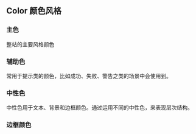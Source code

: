 ## Color 颜色风格

### 主色  
整站的主要风格颜色  

<template>
<div class='block primary'>
    Primary<br/>
    #3e8ef7
</div>  
</template>

### 辅助色  
常用于提示类的颜色，比如成功、失败、警告之类的场景中会使用到。   
<template>
<div>
    <div class='block success'>
        Success</br>
        #11c26d
    </div>
    <div class='block info'>
        Info</br>
        #0bb2d4
    </div>
    <div class='block warning'>
        Warning</br>
        #eb6709
    </div>
    <div class='block danger'>
        Danger</br>
        #ff4c52
    </div>
</div>
</template>

### 中性色  
中性色用于文本、背景和边框颜色。通过运用不同的中性色，来表现层次结构。  

<template>
<div>
    <div class='block font-color-title'>
        标题字体颜色</br>
        #37474F
    </div>
    <div class='block font-color-common'>
        常规字体颜色</br>
        #526069
    </div>
    <div class='block font-color-secondary'>
        次要字体颜色</br>
        #76838F
    </div>
    <div class='block font-color-placeholder'>
        占位字体颜色</br>
        #CCD5DB
    </div>
</div>
</template>

### 边框颜色

<template>
<div>
   <div class='block border-color'>
        边框颜色</br>
        #E4EAEC
    </div>
</div>
</template>

<style lang='scss' scoped>
    .block{
        padding:10px;
        display:inline-block;
        color:#fff;
        width:200px;
    }
    .primary{
        background-color:#3e8ef7;
    }
    .success{
        background-color:#11c26d;
    }
    .info{
        background-color:#0bb2d4;
    }
    .warning{
        background-color:#eb6709;
    }
    .danger{
        background-color:#ff4c52;
    }
    .font-color-title{
        background-color:#37474F;
    }
    .font-color-common{
        background-color:#526069;
    }
    .font-color-secondary{
        background-color:#76838F;
    }
    .font-color-placeholder{
        background-color:#CCD5DB;
    }
    .border-color{
        background-color:#E4EAEC;
        color:#526069;
    }
    .border-color-first{
        background-color:#A3AFB7;
        color:#526069;
    }
    .border-color-second{
        background-color:#CCD5DB;
        color:#526069;
    }
    .border-color-third{
        background-color:#E4EAEC;
        color:#526069;
    }
    .border-color-four{
        background-color:#F3F7F9;
        color:#526069;
    }
</style>
